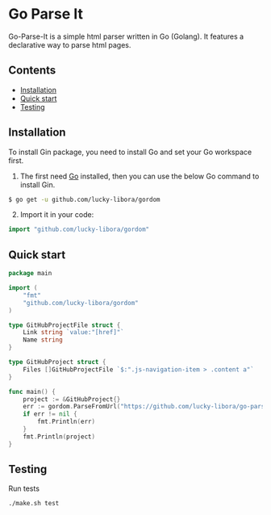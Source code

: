 # Go Parse It 


Go-Parse-It is a simple html parser written in Go (Golang). It features a declarative way to parse html pages.


## Contents

- [Installation](#installation)
- [Quick start](#quick-start)
- [Testing](#testing)


## Installation

To install Gin package, you need to install Go and set your Go workspace first.

1. The first need [Go](https://golang.org/) installed, then you can use the below Go command to install Gin.

```sh
$ go get -u github.com/lucky-libora/gordom
```

2. Import it in your code:

```go
import "github.com/lucky-libora/gordom"
```

## Quick start

```go
package main

import (
    "fmt"
    "github.com/lucky-libora/gordom"
)

type GitHubProjectFile struct {
    Link string `value:"[href]"`
    Name string
}

type GitHubProject struct {
    Files []GitHubProjectFile `$:".js-navigation-item > .content a"`
}

func main() {
    project := &GitHubProject{}
    err := gordom.ParseFromUrl("https://github.com/lucky-libora/go-parse-it", project)
    if err != nil {
        fmt.Println(err)
    }
    fmt.Println(project)	
}
```


## Testing

Run tests

```sh
./make.sh test
```
